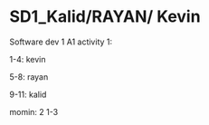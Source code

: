# SD1_Kalid/RAYAN/ Kevin
Software dev 1 A1
  activity 1:

  1-4:
  kevin

  5-8: rayan

  9-11:
  kalid 
  
momin:
2 
1-3
